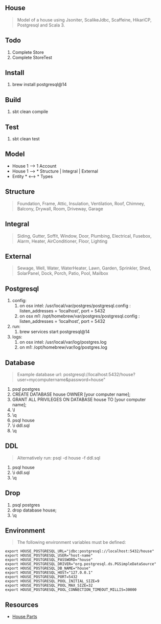 House
----
>Model of a house using Jsoniter, ScalikeJdbc, Scaffeine, HikariCP, Postgresql and Scala 3.

Todo
----
1. Complete Store
2. Complete StoreTest

Install
-------
1. brew install postgresql@14

Build
-----
1. sbt clean compile

Test
----
1. sbt clean test

Model
-----
* House 1 --> 1 Account
* House 1 --> * Structure | Integral | External
* Entity * <--> * Types

Structure
---------
>Foundation, Frame, Attic, Insulation, Ventilation, Roof, Chimney, Balcony, Drywall,
>Room, Driveway, Garage

Integral
--------
>Siding, Gutter, Soffit, Window, Door, Plumbing, Electrical, Fusebox, Alarm, Heater,
>AirConditioner, Floor, Lighting

External
--------
>Sewage, Well, Water, WaterHeater, Lawn, Garden, Sprinkler, Shed, SolarPanel, Dock,
>Porch, Patio, Pool, Mailbox

Postgresql
----------
1. config:
    1. on osx intel: /usr/local/var/postgres/postgresql.config : listen_addresses = ‘localhost’, port = 5432
    2. on osx m1: /opt/homebrew/var/postgres/postgresql.config : listen_addresses = ‘localhost’, port = 5432
2. run:
    1. brew services start postgresql@14
3. logs:
    1. on osx intel: /usr/local/var/log/postgres.log
    2. on m1: /opt/homebrew/var/log/postgres.log

Database
--------
>Example database url: postgresql://localhost:5432/house?user=mycomputername&password=house"
1. psql postgres
2. CREATE DATABASE house OWNER [your computer name];
3. GRANT ALL PRIVILEGES ON DATABASE house TO [your computer name];
4. \l
5. \q
6. psql house
7. \i ddl.sql
8. \q

DDL
---
>Alternatively run: psql -d house -f ddl.sql
1. psql house
2. \i ddl.sql
3. \q

Drop
----
1. psql postgres
2. drop database house;
3. \q

Environment
-----------
>The following environment variables must be defined:
```
export HOUSE_POSTGRESQL_URL="jdbc:postgresql://localhost:5432/house"
export HOUSE_POSTGRESQL_USER="host-name"
export HOUSE_POSTGRESQL_PASSWORD="house"
export HOUSE_POSTGRESQL_DRIVER="org.postgresql.ds.PGSimpleDataSource"
export HOUSE_POSTGRESQL_DB_NAME="house"
export HOUSE_POSTGRESQL_HOST="127.0.0.1"
export HOUSE_POSTGRESQL_PORT=5432
export HOUSE_POSTGRESQL_POOL_INITIAL_SIZE=9
export HOUSE_POSTGRESQL_POOL_MAX_SIZE=32
export HOUSE_POSTGRESQL_POOL_CONNECTION_TIMEOUT_MILLIS=30000
```

Resources
---------
* [House Parts](https://www.hippo.com/learn-center/parts-of-a-house)